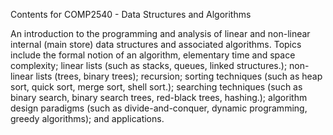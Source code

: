 Contents for COMP2540 - Data Structures and Algorithms

An introduction to the programming and analysis of linear and non-linear internal (main store) data
structures and associated algorithms. Topics include the formal notion of an algorithm, elementary
time and space complexity; linear lists (such as stacks, queues, linked structures.); non-linear lists
(trees, binary trees); recursion; sorting techniques (such as heap sort, quick sort, merge sort, shell
sort.); searching techniques (such as binary search, binary search trees, red-black trees, hashing.);
algorithm design paradigms (such as divide-and-conquer, dynamic programming, greedy algorithms);
and applications.